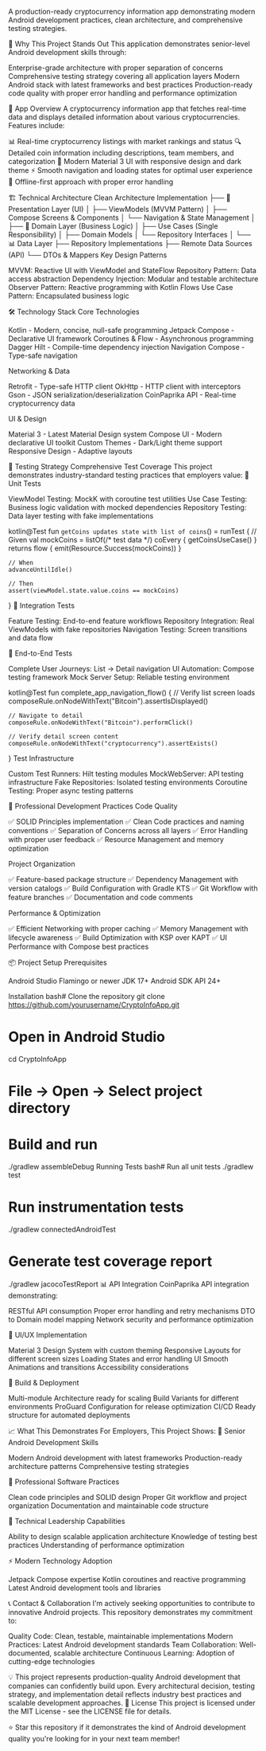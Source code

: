 A production-ready cryptocurrency information app demonstrating modern Android development practices, clean architecture, and comprehensive testing strategies.

🎯 Why This Project Stands Out
This application demonstrates senior-level Android development skills through:

Enterprise-grade architecture with proper separation of concerns
Comprehensive testing strategy covering all application layers
Modern Android stack with latest frameworks and best practices
Production-ready code quality with proper error handling and performance optimization

📱 App Overview
A cryptocurrency information app that fetches real-time data and displays detailed information about various cryptocurrencies. Features include:

📊 Real-time cryptocurrency listings with market rankings and status
🔍 Detailed coin information including descriptions, team members, and categorization
🎨 Modern Material 3 UI with responsive design and dark theme
⚡ Smooth navigation and loading states for optimal user experience
🔄 Offline-first approach with proper error handling

🏗️ Technical Architecture
Clean Architecture Implementation
├── 🎨 Presentation Layer (UI)
│   ├── ViewModels (MVVM Pattern)
│   ├── Compose Screens & Components
│   └── Navigation & State Management
│
├── 🧠 Domain Layer (Business Logic)
│   ├── Use Cases (Single Responsibility)
│   ├── Domain Models
│   └── Repository Interfaces
│
└── 📊 Data Layer
    ├── Repository Implementations
    ├── Remote Data Sources (API)
    └── DTOs & Mappers
Key Design Patterns

MVVM: Reactive UI with ViewModel and StateFlow
Repository Pattern: Data access abstraction
Dependency Injection: Modular and testable architecture
Observer Pattern: Reactive programming with Kotlin Flows
Use Case Pattern: Encapsulated business logic

🛠️ Technology Stack
Core Technologies

Kotlin - Modern, concise, null-safe programming
Jetpack Compose - Declarative UI framework
Coroutines & Flow - Asynchronous programming
Dagger Hilt - Compile-time dependency injection
Navigation Compose - Type-safe navigation

Networking & Data

Retrofit - Type-safe HTTP client
OkHttp - HTTP client with interceptors
Gson - JSON serialization/deserialization
CoinPaprika API - Real-time cryptocurrency data

UI & Design

Material 3 - Latest Material Design system
Compose UI - Modern declarative UI toolkit
Custom Themes - Dark/Light theme support
Responsive Design - Adaptive layouts

🧪 Testing Strategy
Comprehensive Test Coverage
This project demonstrates industry-standard testing practices that employers value:
📝 Unit Tests

ViewModel Testing: MockK with coroutine test utilities
Use Case Testing: Business logic validation with mocked dependencies
Repository Testing: Data layer testing with fake implementations

kotlin@Test
fun `getCoins updates state with list of coins`() = runTest {
    // Given
    val mockCoins = listOf(/* test data */)
    coEvery { getCoinsUseCase() } returns flow { emit(Resource.Success(mockCoins)) }
    
    // When
    advanceUntilIdle()
    
    // Then
    assert(viewModel.state.value.coins == mockCoins)
}
🔗 Integration Tests

Feature Testing: End-to-end feature workflows
Repository Integration: Real ViewModels with fake repositories
Navigation Testing: Screen transitions and data flow

🎯 End-to-End Tests

Complete User Journeys: List → Detail navigation
UI Automation: Compose testing framework
Mock Server Setup: Reliable testing environment

kotlin@Test
fun complete_app_navigation_flow() {
    // Verify list screen loads
    composeRule.onNodeWithText("Bitcoin").assertIsDisplayed()
    
    // Navigate to detail
    composeRule.onNodeWithText("Bitcoin").performClick()
    
    // Verify detail screen content
    composeRule.onNodeWithText("cryptocurrency").assertExists()
}
Test Infrastructure

Custom Test Runners: Hilt testing modules
MockWebServer: API testing infrastructure
Fake Repositories: Isolated testing environments
Coroutine Testing: Proper async testing patterns

🚀 Professional Development Practices
Code Quality

✅ SOLID Principles implementation
✅ Clean Code practices and naming conventions
✅ Separation of Concerns across all layers
✅ Error Handling with proper user feedback
✅ Resource Management and memory optimization

Project Organization

✅ Feature-based package structure
✅ Dependency Management with version catalogs
✅ Build Configuration with Gradle KTS
✅ Git Workflow with feature branches
✅ Documentation and code comments

Performance & Optimization

✅ Efficient Networking with proper caching
✅ Memory Management with lifecycle awareness
✅ Build Optimization with KSP over KAPT
✅ UI Performance with Compose best practices

📦 Project Setup
Prerequisites

Android Studio Flamingo or newer
JDK 17+
Android SDK API 24+

Installation
bash# Clone the repository
git clone https://github.com/yourusername/CryptoInfoApp.git

# Open in Android Studio
cd CryptoInfoApp
# File -> Open -> Select project directory

# Build and run
./gradlew assembleDebug
Running Tests
bash# Run all unit tests
./gradlew test

# Run instrumentation tests
./gradlew connectedAndroidTest

# Generate test coverage report
./gradlew jacocoTestReport
📊 API Integration
CoinPaprika API integration demonstrating:

RESTful API consumption
Proper error handling and retry mechanisms
DTO to Domain model mapping
Network security and performance optimization

🎨 UI/UX Implementation

Material 3 Design System with custom theming
Responsive Layouts for different screen sizes
Loading States and error handling UI
Smooth Animations and transitions
Accessibility considerations

🔧 Build & Deployment

Multi-module Architecture ready for scaling
Build Variants for different environments
ProGuard Configuration for release optimization
CI/CD Ready structure for automated deployments

📈 What This Demonstrates
For Employers, This Project Shows:
🎯 Senior Android Development Skills

Modern Android development with latest frameworks
Production-ready architecture patterns
Comprehensive testing strategies

💼 Professional Software Practices

Clean code principles and SOLID design
Proper Git workflow and project organization
Documentation and maintainable code structure

🚀 Technical Leadership Capabilities

Ability to design scalable application architecture
Knowledge of testing best practices
Understanding of performance optimization

⚡ Modern Technology Adoption

Jetpack Compose expertise
Kotlin coroutines and reactive programming
Latest Android development tools and libraries

📞 Contact & Collaboration
I'm actively seeking opportunities to contribute to innovative Android projects. This repository demonstrates my commitment to:

Quality Code: Clean, testable, maintainable implementations
Modern Practices: Latest Android development standards
Team Collaboration: Well-documented, scalable architecture
Continuous Learning: Adoption of cutting-edge technologies


💡 This project represents production-quality Android development that companies can confidently build upon. Every architectural decision, testing strategy, and implementation detail reflects industry best practices and scalable development approaches.
📄 License
This project is licensed under the MIT License - see the LICENSE file for details.

⭐ Star this repository if it demonstrates the kind of Android development quality you're looking for in your next team member!
